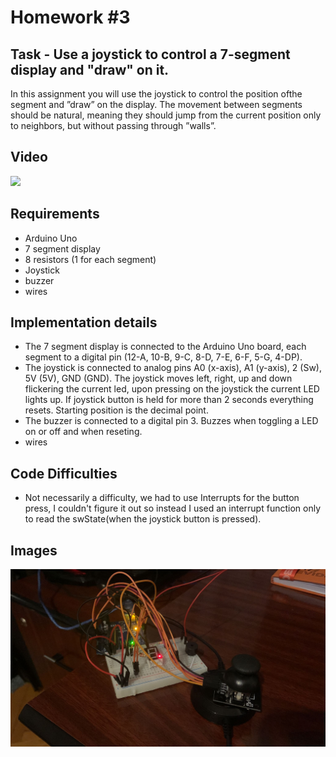 # Homework #3

## Task - Use a joystick to control a 7-segment display and "draw" on it.

In this assignment you will use the joystick to control the position ofthe segment and ”draw” on the display. The movement between segments should be natural, meaning they should jump from the current position only to neighbors, but without passing through ”walls”.

## Video
<a href="https://youtu.be/QbWbjgPqCh8" target="_blank"><img src="https://img.youtube.com/vi/QbWbjgPqCh8/hqdefault.jpg"></a>

## Requirements
- Arduino Uno
- 7 segment display
- 8 resistors (1 for each segment)
- Joystick
- buzzer
- wires

## Implementation details
- The 7 segment display is connected to the Arduino Uno board, each segment to a digital pin (12-A, 10-B, 9-C, 8-D, 7-E, 6-F, 5-G, 4-DP).
- The joystick is connected to analog pins A0 (x-axis), A1 (y-axis), 2 (Sw), 5V (5V), GND (GND). The joystick moves left, right, up and down flickering the current led, upon pressing on the joystick the current LED lights up. If joystick button is held for more than 2 seconds everything resets. Starting position is the decimal point.
- The buzzer is connected to a digital pin 3. Buzzes when toggling a LED on or off and when reseting.
- wires

## Code Difficulties

- Not necessarily a difficulty, we had to use Interrupts for the button press, I couldn't figure it out so instead I used an interrupt function only to read the swState(when the joystick button is pressed).

## Images
![ye](assets/1.jpg)
